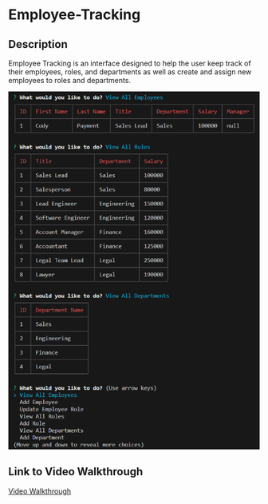 # Employee-Tracking

## Description
Employee Tracking is an interface designed to help the user keep track of their employees, roles, and departments as well as create and assign new employees to roles and departments.

![Employee Tracking](./images/image1.png)

## Link to Video Walkthrough
[Video Walkthrough](https://drive.google.com/file/d/1raFznC1KHH24gu7I_CKWU49yk2Le5Mzt/view)